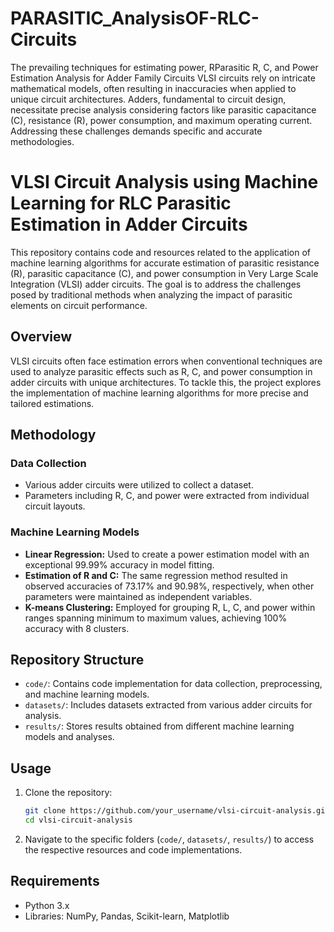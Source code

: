 # PARASITIC_AnalysisOF-RLC-Circuits
The prevailing techniques for estimating power, RParasitic R,
C, and Power Estimation Analysis for Adder Family
Circuits VLSI circuits rely on intricate mathematical models, often resulting in inaccuracies when applied to unique circuit architectures. Adders, fundamental to circuit design, necessitate precise analysis considering factors like parasitic capacitance (C), resistance (R), power consumption, and maximum operating current. Addressing these challenges demands specific and accurate methodologies.

# VLSI Circuit Analysis using Machine Learning for RLC Parasitic Estimation in Adder Circuits

This repository contains code and resources related to the application of machine learning algorithms for accurate estimation of parasitic resistance (R), parasitic capacitance (C), and power consumption in Very Large Scale Integration (VLSI) adder circuits. The goal is to address the challenges posed by traditional methods when analyzing the impact of parasitic elements on circuit performance.

## Overview

VLSI circuits often face estimation errors when conventional techniques are used to analyze parasitic effects such as R, C, and power consumption in adder circuits with unique architectures. To tackle this, the project explores the implementation of machine learning algorithms for more precise and tailored estimations.

## Methodology

### Data Collection
- Various adder circuits were utilized to collect a dataset.
- Parameters including R, C, and power were extracted from individual circuit layouts.

### Machine Learning Models
- **Linear Regression:** Used to create a power estimation model with an exceptional 99.99% accuracy in model fitting.
- **Estimation of R and C:** The same regression method resulted in observed accuracies of 73.17% and 90.98%, respectively, when other parameters were maintained as independent variables.
- **K-means Clustering:** Employed for grouping R, L, C, and power within ranges spanning minimum to maximum values, achieving 100% accuracy with 8 clusters.

## Repository Structure

- `code/`: Contains code implementation for data collection, preprocessing, and machine learning models.
- `datasets/`: Includes datasets extracted from various adder circuits for analysis.
- `results/`: Stores results obtained from different machine learning models and analyses.

## Usage

1. Clone the repository:

    ```bash
    git clone https://github.com/your_username/vlsi-circuit-analysis.git
    cd vlsi-circuit-analysis
    ```

2. Navigate to the specific folders (`code/`, `datasets/`, `results/`) to access the respective resources and code implementations.

## Requirements

- Python 3.x
- Libraries: NumPy, Pandas, Scikit-learn, Matplotlib
